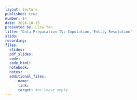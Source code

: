 ```yaml
---
layout: lecture
published: true
number: 14
date: 2024-10-15
presented_by: Lisa Yan
title: "Data Preparation IV: Imputation, Entity Resolution"
slido:
recording:
files:
  slides:
  pdf_slides:
  code:
  code_html:
  notebook:
  notes:
  additional_files:
    - name:
      link:
      target: #or leave empty
---
```

